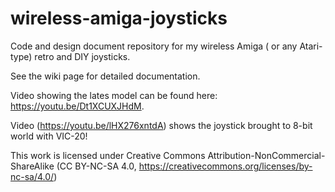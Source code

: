 # wireless-amiga-joysticks
Code and design document repository for my wireless Amiga ( or any Atari-type) retro and DIY joysticks.

See the wiki page for detailed documentation. 

Video showing the lates model can be found here: https://youtu.be/Dt1XCUXJHdM. 

Video (https://youtu.be/lHX276xntdA) shows the joystick brought to 8-bit world with VIC-20!

This work is licensed under Creative Commons Attribution-NonCommercial-ShareAlike (CC BY-NC-SA 4.0, https://creativecommons.org/licenses/by-nc-sa/4.0/)
